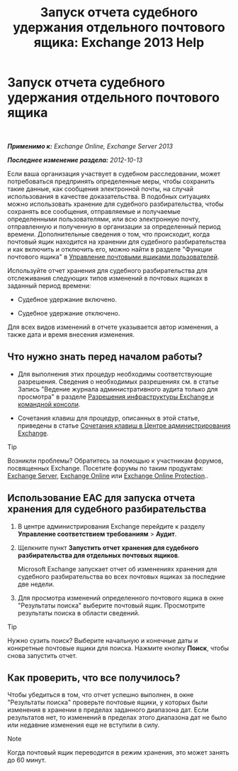 ﻿---
title: 'Запуск отчета судебного удержания отдельного почтового ящика: Exchange 2013 Help'
TOCTitle: Запуск отчета судебного удержания отдельного почтового ящика
ms:assetid: 98c46226-2f48-42c6-a741-34bb5944f519
ms:mtpsurl: https://technet.microsoft.com/ru-ru/library/JJ150542(v=EXCHG.150)
ms:contentKeyID: 50487241
ms.date: 04/30/2018
mtps_version: v=EXCHG.150
ms.translationtype: HT
---

# Запуск отчета судебного удержания отдельного почтового ящика

 

_**Применимо к:** Exchange Online, Exchange Server 2013_

_**Последнее изменение раздела:** 2012-10-13_

Если ваша организация участвует в судебном расследовании, может потребоваться предпринять определенные меры, чтобы сохранить такие данные, как сообщения электронной почты, на случай использования в качестве доказательства. В подобных ситуациях можно использовать хранение для судебного разбирательства, чтобы сохранять все сообщения, отправляемые и получаемые определенными пользователями, или всю электронную почту, отправленную и полученную в организации за определенный период времени. Дополнительные сведения о том, что происходит, когда почтовый ящик находится на хранении для судебного разбирательства и как включить и отключить его, можно найти в разделе "Функции почтового ящика" в [Управление почтовыми ящиками пользователей](manage-user-mailboxes-exchange-2013-help.md).

Используйте отчет хранения для судебного разбирательства для отслеживания следующих типов изменений в почтовых ящиках в заданный период времени:

  - Судебное удержание включено.

  - Судебное удержание отключено.

Для всех видов изменений в отчете указывается автор изменения, а также дата и время внесения изменения.

## Что нужно знать перед началом работы?

  - Для выполнения этих процедур необходимы соответствующие разрешения. Сведения о необходимых разрешениях см. в статье Запись "Ведение журнала административного аудита только для просмотра" в разделе [Разрешения инфраструктуры Exchange и командной консоли](exchange-and-shell-infrastructure-permissions-exchange-2013-help.md).

  - Сочетания клавиш для процедур, описанных в этой статье, приведены в статье [Сочетания клавиш в Центре администрирования Exchange](keyboard-shortcuts-in-the-exchange-admin-center-exchange-online-protection-help.md).

> [!TIP]  
> Возникли проблемы? Обратитесь за помощью к участникам форумов, посвященных Exchange. Посетите форумы по таким продуктам: <a href="https://go.microsoft.com/fwlink/p/?linkid=60612">Exchange Server</a>, <a href="https://go.microsoft.com/fwlink/p/?linkid=267542">Exchange Online</a> или <a href="https://go.microsoft.com/fwlink/p/?linkid=285351">Exchange Online Protection</a>..


## Использование EAC для запуска отчета хранения для судебного разбирательства

1.  В центре администрирования Exchange перейдите к разделу **Управление соответствием требованиям** \> **Аудит**.

2.  Щелкните пункт **Запустить отчет хранения для судебного разбирательства для отдельных почтовых ящиков**.
    
    Microsoft Exchange запускает отчет об изменениях хранения для судебного разбирательства во всех почтовых ящиках за последние две недели.

3.  Для просмотра изменений определенного почтового ящика в окне "Результаты поиска" выберите почтовый ящик. Просмотрите результаты поиска в области сведений.

> [!TIP]  
> Нужно сузить поиск? Выберите начальную и конечные даты и конкретные почтовые ящики для поиска. Нажмите кнопку <strong>Поиск</strong>, чтобы снова запустить отчет.


## Как проверить, что все получилось?

Чтобы убедиться в том, что отчет успешно выполнен, в окне "Результаты поиска" проверьте почтовые ящики, у которых были изменения в хранении в пределах заданного диапазона дат. Если результатов нет, то изменений в пределах этого диапазона дат не было или недавние изменения еще не вступили в силу.

> [!NOTE]  
> Когда почтовый ящик переводится в режим хранения, это может занять до 60 минут.

